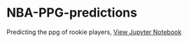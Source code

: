 # NBA-PPG-predictions
Predicting the ppg of rookie players, 
[View Jupyter Notebook](notebook.ipynb)
